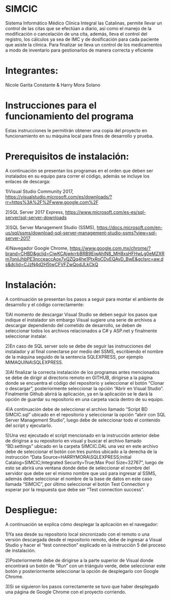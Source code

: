 # SIMCIC
Sistema Informático Médico Clínica Integral las Catalinas, permite llevar un control de las citas que se efectúan a diario, así como el manejo de la modificación o cancelación de una cita, además, lleva el control del registro, los cálculos ya sea de IMC y de dosificación para cada paciente que asiste la clínica. Para finalizar se lleva un control de los medicamentos a modo de inventario para gestionarlos de manera correcta y eficiente 

# Integrantes: 
Nicole Garita Constante & Harry Mora Solano

# Instrucciones para el funcionamiento del programa
Estas instrucciones le permitirán obtener una copia del proyecto en funcionamiento en su máquina local para fines de desarrollo y prueba.

# Prerequisitos de instalación:
A continuación se presentan los programas en el orden que deben ser instalados en su equipo para correr el código, además se incluye los enlaces de descarga:

1)Visual Studio Community 2017, https://visualstudio.microsoft.com/es/downloads/?rr=https%3A%2F%2Fwww.google.com%2F

2)SQL Server 2017 Express, https://www.microsoft.com/es-es/sql-server/sql-server-downloads

3)SQL Server Management Studio (SSMS), https://docs.microsoft.com/en-us/sql/ssms/download-sql-server-management-studio-ssms?view=sql-server-2017

4)Navegador Google Chrome, https://www.google.com.mx/chrome/?brand=CHBD&gclid=CjwKCAjwkrrbBRB9EiwAhlN8_MH8xsHFHwLg0eMZXRm7onijJhbPE3ncceaccAox7vQZQq4he1PtxRoCDvEQAvD_BwE&gclsrc=aw.ds&dclid=CJzN4d2H5twCFVFZwQodJLkCkQ

# Instalación:
A continuación se presentan los pasos a seguir para montar el ambiente de desarrollo y el código correctamente:

1)Al momento de descargar Visual Studio se deben seguir los pasos que indique el instalador sin embargo Visual sugiere una serie de archivos a descargar dependiendo del cometido de desarrollo, se deben de seleccionar todos los archivos relacionados a C# y ASP.net y finalmente seleccionar instalar.

2)En caso de  SQL server solo se debe de seguir las instrucciones del instalador y al final conectarse por medio del SSMS, escribiendo el nombre de la máquina seguido de la sentencia SQLEXPRESS, por ejemplo MIMAQUINA\SQLEXPRESS.

3)Al finalizar la correcta instalación de los programas antes mencionados se debe de dirigir al directorio remoto en GITHUB, dirigirse a la página donde se encuentra el código del repositorio y seleccionar el botón “Clonar o descargar”, posteriormente seleccionar la opción “Abrir en Visual Studio”. Finalmente Github abrirá la aplicación, ya en la aplicación se le dará la opción de guardar su repositorio en una carpeta vacía dentro de su equipo.

4)A continuación debe de seleccionar el archivo llamado “Script BD SIMCIC.sql” ubicado en el repositorio y seleccionar la opción “abrir con SQL Server Management Studio”, luego debe de seleccionar todo el contenido del script y ejecutarlo.

5)Una vez ejecutado el script mencionado en la instrucción anterior debe de dirigirse a su repositorio en visual y buscar el archivo llamado “BD.settings” ubicado en la carpeta SIMCIC.DAL una vez en este archivo debe de seleccionar el botón con tres puntos ubicado a la derecha de la instrucción “Data Source=HARRYMORA\SQLEXPRESS;Initial Catalog=SIMCIC;Integrated Security=True;Max Pool Size=32767”, luego de esto se abrirá una ventana donde debe de seleccionar el nombre del servidor que debe ser el mismo nombre que usó para ingresar al SSMS, además debe seleccionar el nombre de la base de datos en este caso llamada “SIMCIC”, por último seleccionar el botón Test Connection y esperar por la respuesta que debe ser “Test connection success”.

# Despliegue:
A continuación se explica cómo desplegar la aplicación en el navegador:

1)Ya sea desde su repositorio local sincronizado con el remoto o una versión descargada desde el repositorio remoto, debe de ingresar a Visual Studio y hacer el “test connection” explicado en la instrucción 5 del proceso de instalación.

2)Posteriormente debe de dirigirse a la parte superior de Visual donde encontrará un botón de “Run” con un triángulo verde, debe seleccionar este botón y posteriormente seleccionar la opción de desplegarlo con Google Chrome. 

3)Si se siguieron los pasos correctamente se tuvo que haber desplegado una página de Google Chrome con el proyecto corriendo.
